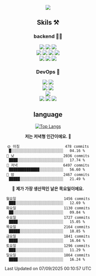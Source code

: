 <div align="center">

<a href="https://hhpluscertificateofcompletion.oopy.io/">
  <img src="https://static.spartacodingclub.kr/hanghae99/plus/completion/badge_black.svg" />
</a>

## Skils ⚒️

### backend 🧑‍💻
  
<img src="https://img.shields.io/badge/Java-FF6600?style=flat-square&logo=buymeacoffee&logoColor=white"/>
<img src="https://img.shields.io/badge/Go-0099FF?style=flat-square&logo=go&logoColor=white"/>
<img src="https://img.shields.io/badge/Kotlin-7F52FF?style=flat-square&logo=kotlin&logoColor=white"/>
  
  
<br />
  
<img src="https://img.shields.io/badge/Spring-339933?style=flat-square&logo=Spring&logoColor=white"/>
<img src="https://img.shields.io/badge/Spring Boot-339933?style=flat-square&logo=Spring Boot&logoColor=white"/>
<img src="https://img.shields.io/badge/Spring Security-339933?style=flat-square&logo=Spring Security&logoColor=white"/>
  
<img src="https://img.shields.io/badge/Spring Data JPA-339933?style=flat-square&logo=Hibernate&logoColor=white"/>

<br />
  
  <img src="https://img.shields.io/badge/mysql-0099FF?style=flat-square&logo=mysql&logoColor=white"/>
  <img src="https://img.shields.io/badge/mariadb-0099FF?style=flat-square&logo=mariadb&logoColor=white"/>
  <img src="https://img.shields.io/badge/mongoDB-47A248?style=flat-square&logo=mongodb&logoColor=white"/>
  
  
### DevOps 🚀
  
  <img src="https://img.shields.io/badge/docker-2496ED?style=flat-square&logo=docker&logoColor=white"/>
  <img src="https://img.shields.io/badge/kubernetes-326CE5?style=flat-square&logo=kubernetes&logoColor=white"/>
  
  <br />
  
  <img src="https://img.shields.io/badge/Github Actions-2088FF?style=flat-square&logo=githubactions&logoColor=white"/>
  <img src="https://img.shields.io/badge/Jenkins-D24939?style=flat-square&logo=jenkins&logoColor=white"/>
  
  
  <br />
  <img src="https://img.shields.io/badge/terraform-7B42BC?style=flat-square&logo=terraform&logoColor=white"/>
  
  <br />
  <img src="https://img.shields.io/badge/Amazon AWS-232F3E?style=flat-square&logo=Amazon AWS&logoColor=white"/>

  <img src="https://img.shields.io/badge/GCP-4285F4?style=flat-square&logo=googlecloud&logoColor=white"/>
  <img src="https://img.shields.io/badge/NCP-03C75A?style=flat-square&logo=naver&logoColor=white"/>
  
  
## language

[![Top Langs](https://github-readme-stats.vercel.app/api/top-langs/?username=zxcv9203&hide=html&exclude_repo=zxcv9203.github.io,golB&theme=grate-gatsby)](https://github.com/zxcv9203/github-readme-stats)
  
<!--START_SECTION:waka-->
**저는 저녁형 인간이에요. 🦉** 

```text
🌞 아침                     478 commits         █░░░░░░░░░░░░░░░░░░░░░░░░   04.16 % 
🌆 낮　                     2036 commits        ████░░░░░░░░░░░░░░░░░░░░░   17.74 % 
🌃 저녁                     6497 commits        ██████████████░░░░░░░░░░░   56.60 % 
🌙 밤　                     2467 commits        █████░░░░░░░░░░░░░░░░░░░░   21.49 % 
```
📅 **제가 가장 생산적인 날은 목요일이에요.** 

```text
월요일                      1456 commits        ███░░░░░░░░░░░░░░░░░░░░░░   12.69 % 
화요일                      1130 commits        ██░░░░░░░░░░░░░░░░░░░░░░░   09.84 % 
수요일                      1727 commits        ████░░░░░░░░░░░░░░░░░░░░░   15.05 % 
목요일                      2164 commits        █████░░░░░░░░░░░░░░░░░░░░   18.85 % 
금요일                      1841 commits        ████░░░░░░░░░░░░░░░░░░░░░   16.04 % 
토요일                      1296 commits        ███░░░░░░░░░░░░░░░░░░░░░░   11.29 % 
일요일                      1864 commits        ████░░░░░░░░░░░░░░░░░░░░░   16.24 % 
```



 Last Updated on 07/09/2025 00:10:57 UTC
<!--END_SECTION:waka-->
  
</div>

